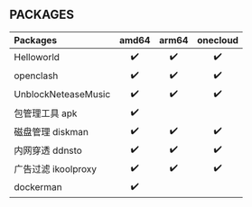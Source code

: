 ## PACKAGES

| Packages            | amd64 | arm64 | onecloud |
| :------------------ | :---: | :---: | :------: |
| Helloworld          |  ✔️   |  ✔️   |    ✔️    |
| openclash           |  ✔️   |  ✔️   |    ✔️    |
| UnblockNeteaseMusic |  ✔️   |  ✔️   |    ✔️    |
| 包管理工具 apk      |  ✔️   |       |          |
| 磁盘管理 diskman    |  ✔️   |  ✔️   |    ✔️    |
| 内网穿透 ddnsto     |  ✔️   |  ✔️   |    ✔️    |
| 广告过滤 ikoolproxy |  ✔️   |  ✔️   |    ✔️    |
| dockerman           |  ✔️   |       |          |
